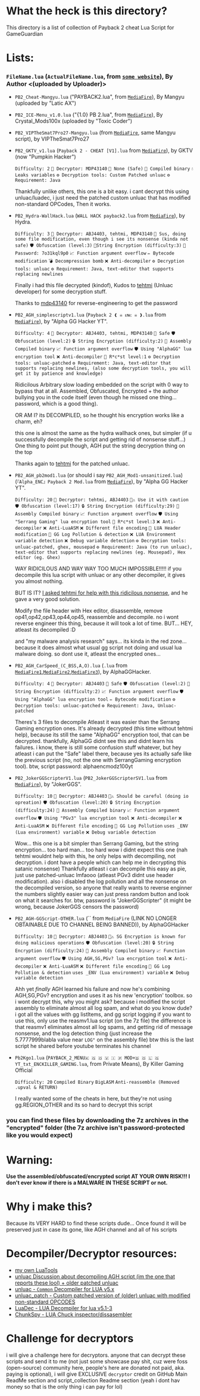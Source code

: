 # What the heck is this directory?
This directory is a list of collection of Payback 2 cheat Lua Script for GameGuardian

# Lists:
### `FileName.lua` (`ActualFileName.lua`, from [`some website`]()), By Author <(uploaded by Uploader)>

- `PB2_Cheat-Mangyu.lua` ("PAYBACK2.lua", from [`MediaFire`](https://www.mediafire.com/file/9m1s41x7fjorzrf/PAYBACK2.lua/file)), By Mangyu (uploaded by "Latic AX")
- `PB2_ICE-Menu_v1.0.lua` ("{1.0} PB 2.lua", from [`MediaFire`](https://www.mediafire.com/file/o1kgc0xbcjdyzac/%7B1.0%7D+PB+2.lua/file)), By Crystal_Mods100x (uploaded by "Toxic Coder")
- `PB2_VIPTheSmat7Pro27-Mangyu.lua` (from [`MediaFire`](https://www.mediafire.com/file/6t6hy9cdszcezpr/%25E2%259C%25A8SCRIPT_PAYBACK2_VIP_THE_SMAT7_PRO_27%25E2%259C%25A8_.lua.7z/file), same Mangyu script), by VIPTheSmat7Pro27
- `PB2_GKTV_v1.lua` (`Payback 2 - CHEAT [V1].lua` from [`MediaFire`](https://www.mediafire.com/file/hros99ssjzmkp00/Payback_2_-_CHEAT_%255BV1%255D.lua/file)), by GKTV (now "Pumpkin Hacker")

	`Difficulty: 2` `🔏️ Decryptor: MDP43140` `🦠 None (Safe)` `💾️ Compiled binary` `💧️ Leaks variables` `⚙️ Decryption tools: Custom Patched unluac` `⚙️ Requirement: Java`

	Thankfully unlike others, this one is a bit easy. i cant decrypt this using unluac/luadec, i just need the patched custom unluac that has modified non-standard OPCodes, Then it works.

- `PB2_Hydra-WallHack.lua` (`WALL HACK payback2.lua` from [`MediaFire`](https://www.mediafire.com/file/2xekhqk3tsvwq69/WALL+HACK+payback2.lua/file)), by Hydra.

	`Difficulty: 3` `🔏️ Decryptor: ABJ4403, tehtmi, MDP43140` `🦠 Sus, doing some file modification, even though i see its nonsense (kinda not safe)` `🛡️ Obfuscation (level:3)` `🔐️String Encryption (difficulty:3)` `🔐️ Password: 7o31kql9p0` `📈️ Function argument overflow` `✏️ Bytecode modification` `💣️ Decompression bomb` `❌️ Anti-decompiler` `⚙️ Decryption tools: unluac` `⚙️ Requirement: Java, text-editor that supports replacing newlines`

  Finally i had this file decrypted (kindof), Kudos to [tehtmi](https://sourceforge.net/u/tehtmi) (Unluac developer) for some decryption stuff.

	Thanks to [mdp43140](https://github.com/mdp43140) for reverse-engineering to get the password
- `PB2_AGH_simplescriptv1.lua` (`Payback 2 ❰ ☠ ᴇɴᴄ ☠ ❱.lua` from [`MediaFire`](https://www.mediafire.com/file/og6r5ppblfzd36s/Payback_2__%25E2%259D%25B0_%25E2%2598%25A0_%25E1%25B4%2587%25C9%25B4%25E1%25B4%2584_%25E2%2598%25A0_%25E2%259D%25B1.lua/file)), by "Alpha GG Hacker YT".

	`Difficulty: 4` `🔏️ Decryptor: ABJ4403, tehtmi, MDP43140` `🦠 Safe` `🛡️ Obfuscation (level:2)` `🔒️ String Encryption (difficulty:2)` `💾️ Assembly Compiled binary` `📈️ Function argument overflow` `🛡️ Using "AlphaGG" lua encryption tool` `❌️ Anti-decompiler` `🤬️ R*c*st level:1` `⚙️ Decryption tools: unluac-patched` `⚙️ Requirement: Java, text-editor that supports replacing newlines, (also some decryption tools, you will get it by patience and knowledge)`

	Ridicilous Arbitrary slow loading embedded on the script with 0 way to bypass that at all.
	Assembled, Obfuscated, Encrypted + the author bullying you in the code itself (even though he missed one thing... password, which is a good thing).

	OR AM I? its DECOMPILED, so he thought his encryption works like a charm, eh?

	this one is almost the same as the hydra wallhack ones, but simpler (if u successfully decompile the script and getting rid of nonsense stuff...)
	One thing to point put though, AGH put the string decryption thing on the top

	Thanks again to [tehtmi](https://sourceforge.net/u/tehtmi) for the patched unluac.

- `PB2_AGH_pb2mod1.lua` (or should i say `PB2_AGH_Mod1-unsanitized.lua`) (`『Alpha_ENC』Payback 2 Mod.lua` from [`MediaFire`](https://www.mediafire.com/file/py0v2idvgo35qi3/%25E3%2580%258EAlpha_ENC%25E3%2580%258FPayback_2_Mod.lua/file)), by "Alpha GG Hacker YT".

	`Difficulty: 20` `🔏️ Decryptor: tehtmi, ABJ4403` `🦠⚠️ Use it with caution` `🛡️ Obfuscation (level:17)` `🔒️ String Encryption (difficulty:29)` `💾️ Assembly Compiled binary` `📈️ Function argument overflow` `🛡️ Using "Serrang Gaming" lua encryption tool` `🤬️ R*c*st level:3` `❌️ Anti-decompiler` `❌️ Anti-LuaASM` `❌️ Different file encoding` `📝️ LUA Header modification` `🦠 GG Log Pollution & detection` `❌️ LUA Environment variable detection` `❌️ Debug variable detection` `⚙️ Decryption tools: unluac-patched, ghex, mousepad` `⚙️ Requirement: Java (to run unluac), text-editor that supports replacing newlines (eg. Mousepad), Hex editor (eg. Ghex)`

	WAY RIDICILOUS AND WAY WAY TOO MUCH IMPOSSIBLE!!!!!
	if you decompile this lua script with unluac or any other decompiler, it gives you almost nothing.

	BUT IS IT?
	[I asked tehtmi for help with this ridicilous nonsense](https://sourceforge.net/p/unluac/discussion/general/thread/904dee6a42/#723e), and he gave a very good solution.

	Modify the file header with Hex editor, disassemble, remove op41,op42,op43,op44,op45, reassemble and decompile.
	no i wont reverse engineer this thing, because it will took a lot of time.
	BUT... HEY, atleast its decompiled :D

	and "my malware analysis research" says... its kinda in the red zone... because it does almost what usual gg script not doing and usual lua malware doing.
	so dont use it, atleast the encrypted ones...

- `PB2_AGH_CarSpeed_(C_BSS,A,O).lua` (`.lua` from [`MediaFire1`](https://www.mediafire.com/file/k2ne3i36wr6ovca/Car_Hack__%255B%255B_EncAGH_%255D%255D.lua/file),[`MediaFire2`](https://www.mediafire.com/file/de8idnxf9zm221f/Car_Hack_ANO__%255B%255B_EncAGH_%255D%255D.lua/file),[`MediaFire3`](https://www.mediafire.com/file/viuaklm73v1cbu9/Car_Hack_OTH__%255B%255B_EncAGH_%255D%255D.lua/file)), by AlphaGGHacker.

	`Difficulty: 4` `🔏️ Decryptor: ABJ4403` `🦠 Safe` `🛡️ Obfuscation (level:2)` `🔐️String Encryption (difficulty:2)` `📈️ Function argument overflow` `🛡️ Using "AlphaGG" lua encryption tool` `✏️ Bytecode modification` `⚙️ Decryption tools: unluac-patched` `⚙️ Requirement: Java, Unluac-patched`

	Theres's 3 files to decompile
	Atleast it was easier than the Serrang Gaming encryption ones.
	It's already decrypted (this time without tehtmi help), because its still the same "AlphaGG" encryption tool, that can be decrypted.
	thankfully, AlphaGG didnt see this and didnt learn his failures.
	i know, there is still some confusion stuff whatever, but hey atleast i can put the "Safe" label there, because yes its actually safe like the previous script (no, not the one with SerrangGaming encryption tool).
	btw, script password: alphaencmodz100yt

- `PB2_JokerGGScripterV1.lua` (`PB2_JokerGGScripterSV1.lua` from [`MediaFire`](https://www.mediafire.com/file/enpsqtcy8ub6z19/JokerGGScripterSV1.lua/file)), by "JokerGGS".

	`Difficulty: 10` `🔏️ Decryptor: ABJ4403` `🦠⚠️ Should be careful (doing io opreation)` `🛡️ Obfuscation (level:20)` `🔒️ String Encryption (difficulty:24)` `💾️ Assembly Compiled binary` `📈️ Function argument overflow` `🛡️ Using "PGv3" lua encryption tool` `❌️ Anti-decompiler` `❌️ Anti-LuaASM` `❌️ Different file encoding` `🦠 GG Log Pollution` `uses _ENV (Lua environment) variable` `❌️ Debug variable detection`

	Wow... this one is a bit simpler than Serrang Gaming, but the string encryption... too hard man... too hard wow i didnt expect this one (nah tehtmi wouldnt help with this, he only helps with decompiling, not decryption. i dont have a people which can help me in decrypting this satanic nonsense)
	Thankfully atleast i can decompile this easy as pie, just use patched-unluac lmfaooo (atleast PGv3 didnt use header modification).
	also i disabled the log pollution and all the nonsense on the decompiled version, so anyone that really wants to reverse enginner the numbers slightly easier way can just press random button and look on what it searches for.
	btw, password is "JokerGGScripter" (it might be wrong, because JokerGGS censors the password)

- `PB2_AGH-GGScript-OTHER.lua` (`` from `MediaFire` (LINK NO LONGER OBTAINABLE DUE TO CHANNEL BEING BANNED)), by AlphaGGHacker

	`Difficulty: 10` `🔏️ Decryptor: ABJ4403` `🦠⚠️ SG Encryption is known for doing malicious operations` `🛡️ Obfuscation (level:20)` `🔒️ String Encryption (difficulty:24)` `💾️ Assembly Compiled binary` `📈️ Function argument overflow` `🛡️ Using AGH,SG,PGv? lua encryption tool` `❌️ Anti-decompiler` `❌️ Anti-LuaASM` `❌️ Different file encoding` `🦠 GG Log Pollution & detection` `uses _ENV (Lua environment) variable` `❌️ Debug variable detection`

	Ahh yet *finally* AGH learned his failure and now he's combining AGH,SG,PGv? encryption and uses it as his new 'encryption' toolbox.
	so i wont decrypt this, why you might ask? because i modified the script assembly to eliminate almost all log spam, and what do you know dude? i got all the values with gg listItems, and gg script logging
	if you want to use this, only use the reasmv1.lua script (on the 7z file)
	the difference is that reasmv1 eliminates almost all log spams, and getting rid of message nonsense, and the log detection thing (just increase the 5.7777999blabla value near `LOG"` on the assembly file)
	btw this is the last script he shared before youtube terminates his channel

- `Pb2Kgo1.lua` (`𝙿𝙰𝚈𝙱𝙰𝙲𝙺_2_𝙼𝙴𝙽𝚄🇰 🇬 🇴 🇻 🇮 🇵 𝙼𝙾𝙳+🇩 🇴 🇱 🇬 𝚈𝚃_txt_ENCKILLER_GAMING.lua`, from Private Means), By Killer Gaming Official

	`Difficulty: 20` `Compiled Binary` `BigLASM` `Anti-reassemble (Removed .upval & RETURN)`

	I really wanted some of the cheats in here, but they're not using gg.REGION_OTHER
	and its so hard to decrypt this script

### you can find these files by downloading the 7z archives in the "encrypted" folder (the 7z archive isn't password-protected like you would expect)

# Warning:
**Use the assembled/obfuscated/encrypted script AT YOUR OWN RISK!!! I don't ever know if there is a MALWARE IN THESE SCRIPT or not.**

# Why i make this?
Because its VERY HARD to find these scripts dude...
Once found it will be preserved just in case its gone,
like AGH channel and all of his scripts

# Decompiler/Decryptor resources:
- [my own LuaTools](https://github.com/ABJ4403/LuaTools)
- [unluac Discussion about decompiling AGH script (im the one that reports these lool) + older patched unluac](https://sourceforge.net/p/unluac/discussion/general/thread/904dee6a42)
- [unluac - `Common` Decompiler for LUA v5.x](https://sourceforge.net/projects/unluac)
- [unluac_patch - Custom patched version of (older) unluac with modified non-standard OPCODES](https://sourceforge.net/p/unluac/discussion/general/thread/88e9b323cc)
- [LuaDec - LUA Decompiler for lua v5.1-3](https://github.com/viruscamp/luadec)
- [ChunkSpy - LUA Chuck inspector/dissasembler](https://github.com/viruscamp/luadec/blob/master/ChunkSpy)

# Challenge for decryptors
i will give a challenge here for decryptors. anyone that can decrypt these scripts and send it to me (not just some showcase pay shit, cuz were foss (open-source) community here, people's here are donated not paid, aka. paying is optional), i will give EXCLUSIVE `decryptor` credit on GitHub Main ReadMe section and script_collection Readme section (yeah i dont hav money so that is the only thing i can pay for lol)